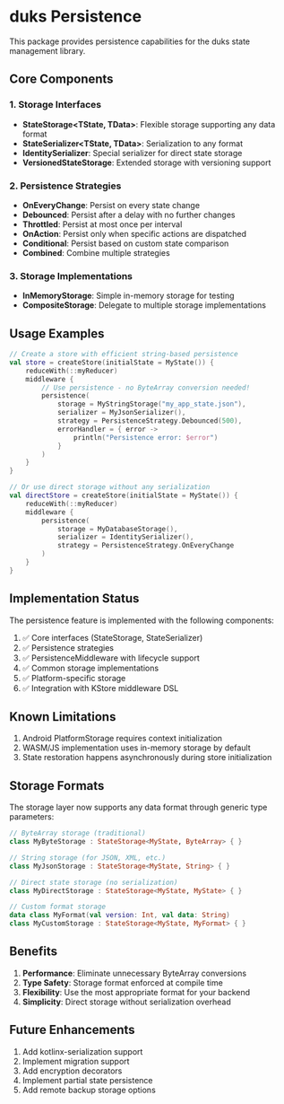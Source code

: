 # duks Persistence

This package provides persistence capabilities for the duks state management library.

## Core Components

### 1. Storage Interfaces

- **StateStorage<TState, TData>**: Flexible storage supporting any data format
- **StateSerializer<TState, TData>**: Serialization to any format
- **IdentitySerializer**: Special serializer for direct state storage
- **VersionedStateStorage**: Extended storage with versioning support

### 2. Persistence Strategies

- **OnEveryChange**: Persist on every state change
- **Debounced**: Persist after a delay with no further changes
- **Throttled**: Persist at most once per interval
- **OnAction**: Persist only when specific actions are dispatched
- **Conditional**: Persist based on custom state comparison
- **Combined**: Combine multiple strategies

### 3. Storage Implementations

- **InMemoryStorage**: Simple in-memory storage for testing
- **CompositeStorage**: Delegate to multiple storage implementations

## Usage Examples
```kotlin
// Create a store with efficient string-based persistence
val store = createStore(initialState = MyState()) {
    reduceWith(::myReducer)
    middleware {
        // Use persistence - no ByteArray conversion needed!
        persistence(
            storage = MyStringStorage("my_app_state.json"),
            serializer = MyJsonSerializer(),
            strategy = PersistenceStrategy.Debounced(500),
            errorHandler = { error ->
                println("Persistence error: $error")
            }
        )
    }
}

// Or use direct storage without any serialization
val directStore = createStore(initialState = MyState()) {
    reduceWith(::myReducer)
    middleware {
        persistence(
            storage = MyDatabaseStorage(),
            serializer = IdentitySerializer(),
            strategy = PersistenceStrategy.OnEveryChange
        )
    }
}
```

## Implementation Status

The persistence feature is implemented with the following components:

1. ✅ Core interfaces (StateStorage, StateSerializer)
2. ✅ Persistence strategies
3. ✅ PersistenceMiddleware with lifecycle support
4. ✅ Common storage implementations
5. ✅ Platform-specific storage
6. ✅ Integration with KStore middleware DSL

## Known Limitations

1. Android PlatformStorage requires context initialization
2. WASM/JS implementation uses in-memory storage by default
3. State restoration happens asynchronously during store initialization

## Storage Formats

The storage layer now supports any data format through generic type parameters:

```kotlin
// ByteArray storage (traditional)
class MyByteStorage : StateStorage<MyState, ByteArray> { }

// String storage (for JSON, XML, etc.)
class MyJsonStorage : StateStorage<MyState, String> { }

// Direct state storage (no serialization)
class MyDirectStorage : StateStorage<MyState, MyState> { }

// Custom format storage
data class MyFormat(val version: Int, val data: String)
class MyCustomStorage : StateStorage<MyState, MyFormat> { }
```

## Benefits

1. **Performance**: Eliminate unnecessary ByteArray conversions
2. **Type Safety**: Storage format enforced at compile time
3. **Flexibility**: Use the most appropriate format for your backend
4. **Simplicity**: Direct storage without serialization overhead

## Future Enhancements

1. Add kotlinx-serialization support
2. Implement migration support
3. Add encryption decorators
4. Implement partial state persistence
5. Add remote backup storage options